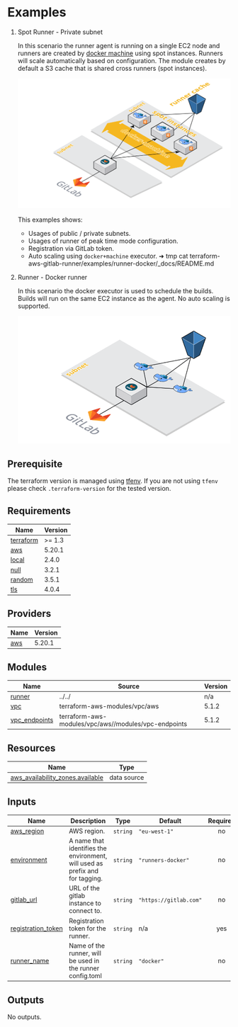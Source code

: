 # Examples
1. Spot Runner - Private subnet

    In this scenario the runner agent is running on a single EC2 node and runners are created by [docker machine](https://docs.gitlab.com/runner/configuration/autoscale.html)
    using spot instances. Runners will scale automatically based on configuration. The module creates by default a S3 cache
    that is shared cross runners (spot instances).

    ![runners-default](https://github.com/cattle-ops/terraform-aws-gitlab-runner/raw/main/assets/images/runner-default.png)

    This examples shows:

    - Usages of public / private subnets.
    - Usages of runner of peak time mode configuration.
    - Registration via GitLab token.
    - Auto scaling using `docker+machine` executor. ➜ tmp cat terraform-aws-gitlab-runner/examples/runner-docker/\_docs/README.md

2. Runner - Docker runner

    In this scenario the docker executor is used to schedule the builds. Builds will run on the same EC2 instance as the
    agent. No auto scaling is supported.

    ![runners-docker](https://github.com/cattle-ops/terraform-aws-gitlab-runner/raw/main/assets/images/runner-docker.png)

## Prerequisite

The terraform version is managed using [tfenv](https://github.com/Zordrak/tfenv). If you are not using `tfenv` please
check `.terraform-version` for the tested version.

<!-- markdownlint-disable -->
<!-- cSpell:disable -->
<!-- markdown-link-check-disable -->

<!-- BEGIN_TF_DOCS -->
## Requirements

| Name | Version |
|------|---------|
| <a name="requirement_terraform"></a> [terraform](#requirement\_terraform) | >= 1.3 |
| <a name="requirement_aws"></a> [aws](#requirement\_aws) | 5.20.1 |
| <a name="requirement_local"></a> [local](#requirement\_local) | 2.4.0 |
| <a name="requirement_null"></a> [null](#requirement\_null) | 3.2.1 |
| <a name="requirement_random"></a> [random](#requirement\_random) | 3.5.1 |
| <a name="requirement_tls"></a> [tls](#requirement\_tls) | 4.0.4 |

## Providers

| Name | Version |
|------|---------|
| <a name="provider_aws"></a> [aws](#provider\_aws) | 5.20.1 |

## Modules

| Name | Source | Version |
|------|--------|---------|
| <a name="module_runner"></a> [runner](#module\_runner) | ../../ | n/a |
| <a name="module_vpc"></a> [vpc](#module\_vpc) | terraform-aws-modules/vpc/aws | 5.1.2 |
| <a name="module_vpc_endpoints"></a> [vpc\_endpoints](#module\_vpc\_endpoints) | terraform-aws-modules/vpc/aws//modules/vpc-endpoints | 5.1.2 |

## Resources

| Name | Type |
|------|------|
| [aws_availability_zones.available](https://registry.terraform.io/providers/hashicorp/aws/5.20.1/docs/data-sources/availability_zones) | data source |

## Inputs

| Name | Description | Type | Default | Required |
|------|-------------|------|---------|:--------:|
| <a name="input_aws_region"></a> [aws\_region](#input\_aws\_region) | AWS region. | `string` | `"eu-west-1"` | no |
| <a name="input_environment"></a> [environment](#input\_environment) | A name that identifies the environment, will used as prefix and for tagging. | `string` | `"runners-docker"` | no |
| <a name="input_gitlab_url"></a> [gitlab\_url](#input\_gitlab\_url) | URL of the gitlab instance to connect to. | `string` | `"https://gitlab.com"` | no |
| <a name="input_registration_token"></a> [registration\_token](#input\_registration\_token) | Registration token for the runner. | `string` | n/a | yes |
| <a name="input_runner_name"></a> [runner\_name](#input\_runner\_name) | Name of the runner, will be used in the runner config.toml | `string` | `"docker"` | no |

## Outputs

No outputs.
<!-- END_TF_DOCS -->
